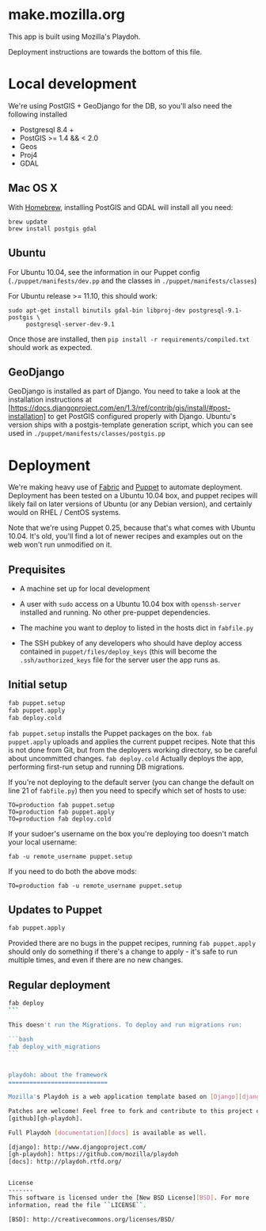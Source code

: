 make.mozilla.org
================

This app is built using Mozilla's Playdoh.

Deployment instructions are towards the bottom of this file.

Local development
=================

We're using PostGIS + GeoDjango for the DB, so you'll also need the following installed

* Postgresql 8.4 +
* PostGIS >= 1.4 && < 2.0
* Geos
* Proj4
* GDAL

Mac OS X
--------

With [Homebrew][brew], installing PostGIS and GDAL will install all you need:

    brew update
    brew install postgis gdal

[brew]: http://mxcl.github.com/homebrew/

Ubuntu
------

For Ubuntu 10.04, see the information in our Puppet config (`./puppet/manifests/dev.pp` and the classes in `./puppet/manifests/classes`)

For Ubuntu release >= 11.10, this should work:

    sudo apt-get install binutils gdal-bin libproj-dev postgresql-9.1-postgis \
         postgresql-server-dev-9.1

Once those are installed, then `pip install -r requirements/compiled.txt` should 
work as expected.

GeoDjango
---------

GeoDjango is installed as part of Django. You need to take a look at the installation 
instructions at [https://docs.djangoproject.com/en/1.3/ref/contrib/gis/install/#post-installation] 
to get PostGIS configured properly with Django. Ubuntu's version ships with a postgis-template generation script, which you can see used in `./puppet/manifests/classes/postgis.pp`

Deployment
==========

We're making heavy use of [Fabric][fab] and [Puppet][] to automate deployment. Deployment has been tested on a Ubuntu 10.04 box, and puppet recipes will likely fail on later versions of Ubuntu (or any Debian version), and certainly would on RHEL / CentOS systems.

[fab]: http://docs.fabfile.org/
[Puppet]: http://puppetlabs.com/

Note that we're using Puppet 0.25, because that's what comes with Ubuntu 10.04. It's old, you'll find a lot of newer recipes and examples out on the web won't run unmodified on it.

Prequisites
-----------

* A machine set up for local development

* A user with `sudo` access on a Ubuntu 10.04 box with `openssh-server` installed and running. No other pre-puppet dependencies.

* The machine you want to deploy to listed in the hosts dict in `fabfile.py`
* The SSH pubkey of any developers who should have deploy access contained in `puppet/files/deploy_keys` (this will become the `.ssh/authorized_keys` file for the server user the app runs as.

Initial setup
-------------

```bash
fab puppet.setup
fab puppet.apply
fab deploy.cold
```

`fab puppet.setup` installs the Puppet packages on the box.
`fab puppet.apply` uploads and applies the current puppet recipes. Note that this is not done from Git, but from the deployers working directory, so be careful about uncommitted changes.
`fab deploy.cold` Actually deploys the app, performing first-run setup and running DB migrations.

If you're not deploying to the default server (you can change the default on line 21 of `fabfile.py`) then you need to specify which set of hosts to use:

```
TO=production fab puppet.setup
TO=production fab puppet.apply
TO=production fab deploy.cold
```

If your sudoer's username on the box you're deploying too doesn't match your local username:

```
fab -u remote_username puppet.setup
```

If you need to do both the above mods:

```
TO=production fab -u remote_username puppet.setup
```

Updates to Puppet
----------------

```bash
fab puppet.apply
```

Provided there are no bugs in the puppet recipes, running `fab puppet.apply` should only do something if there's a change to apply - it's safe to run multiple times, and even if there are no new changes.

Regular deployment
------------------

````bash
fab deploy
```

This doesn't run the Migrations. To deploy and run migrations run:

```bash
fab deploy_with_migrations
```


playdoh: about the framework
============================

Mozilla's Playdoh is a web application template based on [Django][django].

Patches are welcome! Feel free to fork and contribute to this project on
[github][gh-playdoh].

Full Playdoh [documentation][docs] is available as well.

[django]: http://www.djangoproject.com/
[gh-playdoh]: https://github.com/mozilla/playdoh
[docs]: http://playdoh.rtfd.org/


License
-------
This software is licensed under the [New BSD License][BSD]. For more
information, read the file ``LICENSE``.

[BSD]: http://creativecommons.org/licenses/BSD/

